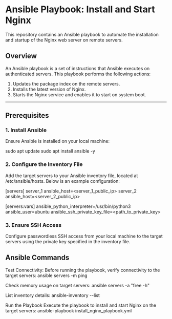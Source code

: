 # Ansible Playbook: Install and Start Nginx

This repository contains an Ansible playbook to automate the installation and startup of the Nginx web server on remote servers.

## Overview

An Ansible playbook is a set of instructions that Ansible executes on authenticated servers. This playbook performs the following actions:
1. Updates the package index on the remote servers.
2. Installs the latest version of Nginx.
3. Starts the Nginx service and enables it to start on system boot.

---

## Prerequisites

### 1. Install Ansible
Ensure Ansible is installed on your local machine:

sudo apt update
sudo apt install ansible -y

### 2. Configure the Inventory File
Add the target servers to your Ansible inventory file, located at /etc/ansible/hosts. Below is an example configuration:

[servers]
server_1 ansible_host=<server_1_public_ip>
server_2 ansible_host=<server_2_public_ip>

[servers:vars]
ansible_python_interpreter=/usr/bin/python3
ansible_user=ubuntu
ansible_ssh_private_key_file=<path_to_private_key>

### 3. Ensure SSH Access
Configure passwordless SSH access from your local machine to the target servers using the private key specified in the inventory file.

## Ansible Commands

Test Connectivity: Before running the playbook, verify connectivity to the target servers:
ansible servers -m ping

Check memory usage on target servers:
ansible servers -a "free -h"

List inventory details:
ansible-inventory --list

Run the Playbook
Execute the playbook to install and start Nginx on the target servers:
ansible-playbook install_nginx_playbook.yml
